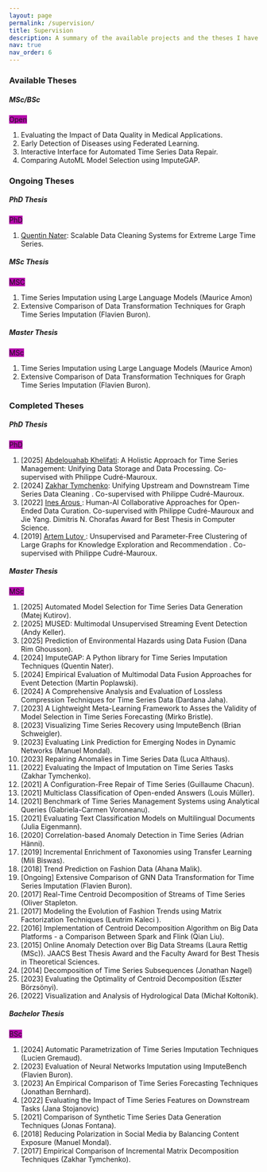 ```yaml
---
layout: page
permalink: /supervision/
title: Supervision
description: A summary of the available projects and the theses I have supervised or co-supervised.
nav: true
nav_order: 6
---
```



<h3 class="mt-4">Available Theses</h3>

<div class="card mt-3">
  <div class="p-3">
    <div class="row">
      <div class="col-sm-10">
        <h5 class="font-weight-bold">MSc/BSc</h5>
      </div>
      <div class="col-sm-2 text-left text-sm-right">
        <span class="badge font-weight-bold text-uppercase align-middle" style="background-color: #b509ac">
            Open
        </span>
      </div>
    </div>
    <ol class="card-text font-weight-light list-group list-group-flush">
      <li class="list-group-item">Evaluating the Impact of Data Quality in Medical Applications.</li>
      <li class="list-group-item">Early Detection of Diseases using Federated Learning.</li>
      <li class="list-group-item">Interactive Interface for Automated Time Series Data Repair.</li>
      <li class="list-group-item">Comparing AutoML Model Selection using ImputeGAP.</li>
    </ol>
  </div>
</div>


<h3 class="mt-4">Ongoing Theses</h3>

<div class="card mt-3">
  <div class="p-3">
    <div class="row">
      <div class="col-sm-10">
        <h5 class="font-weight-bold">PhD Thesis</h5>
      </div>
      <div class="col-sm-2 text-left text-sm-right">
        <span class="badge font-weight-bold text-uppercase align-middle" style="background-color: #b509ac">
            PhD
        </span>
      </div>
    </div>
    <ol class="card-text font-weight-light list-group list-group-flush">
      <li class="list-group-item"><a href="https://exascale.info/members/quentin-nater/">Quentin Nater</a>: Scalable Data Cleaning Systems for Extreme Large Time Series.</li>
    </ol>
    <div class="row">
      <div class="col-sm-10">
        <h5 class="font-weight-bold">MSc Thesis</h5>
      </div>
      <div class="col-sm-2 text-left text-sm-right">
        <span class="badge font-weight-bold text-uppercase align-middle" style="background-color: #b509ac">
            MSC
        </span>
      </div>
    </div>
    <ol class="card-text font-weight-light list-group list-group-flush">
     <li class="list-group-item"> Time Series Imputation using Large Language Models (Maurice Amon)</li>
     <li class="list-group-item"> Extensive Comparison of Data Transformation Techniques for Graph Time Series Imputation (Flavien Buron).
    </ol>
  </div>
</div>

<div class="card mt-3">
  <div class="p-3">
    <div class="row">
      <div class="col-sm-10">
        <h5 class="font-weight-bold">Master Thesis</h5>
      </div>
      <div class="col-sm-2 text-left text-sm-right">
        <span class="badge font-weight-bold text-uppercase align-middle" style="background-color: #b509ac">
            MSc
        </span>
      </div>
    </div>
    <ol class="card-text font-weight-light list-group list-group-flush">
      <li class="list-group-item"> Time Series Imputation using Large Language Models (Maurice Amon)</li>
      <li class="list-group-item"> Extensive Comparison of Data Transformation Techniques for Graph Time Series Imputation (Flavien Buron).</li>
    </ol>
  </div>
</div>



<h3 class="mt-4">Completed Theses</h3>

<div class="card mt-3">
  <div class="p-3">
    <div class="row">
      <div class="col-sm-10">
        <h5 class="font-weight-bold">PhD Thesis</h5>
      </div>
      <div class="col-sm-2 text-left text-sm-right">
        <span class="badge font-weight-bold text-uppercase align-middle" style="background-color: #b509ac">
            PhD
        </span>
      </div>
    </div>
    <ol class="card-text font-weight-light list-group list-group-flush">
      <li class="list-group-item">[2025] <a href="https://exascale.info/members/abdelouahab-khelifati/">Abdelouahab Khelifati</a>: A Holistic Approach for Time Series Management: Unifying Data Storage and Data Processing. Co-supervised with Philippe Cudré-Mauroux.</li>
      <li class="list-group-item">[2024] <a href="https://exascale.info/members/zakhar-tymchenko/">Zakhar Tymchenko</a>: Unifying Upstream and Downstream Time Series Data Cleaning . Co-supervised with Philippe Cudré-Mauroux.</li>
      <li class="list-group-item">[2022] <a href="https://inesarous.github.io"> Ines Arous </a>: Human-AI Collaborative Approaches for Open-Ended Data Curation. Co-supervised with Philippe Cudré-Mauroux and Jie Yang. Dimitris N. Chorafas Award for Best Thesis in Computer Science.</li>
      <li class="list-group-item">[2019] <a href="https://exascale.info/members/artem-lutov">Artem Lutov </a>: Unsupervised and Parameter-Free Clustering of Large Graphs for Knowledge Exploration and Recommendation . Co-supervised with Philippe Cudré-Mauroux.</li>
    </ol>
  </div>
</div>

<div class="card mt-3">
  <div class="p-3">
    <div class="row">
      <div class="col-sm-10">
        <h5 class="font-weight-bold">Master Thesis</h5>
      </div>
      <div class="col-sm-2 text-left text-sm-right">
        <span class="badge font-weight-bold text-uppercase align-middle" style="background-color: #b509ac">
            MSc
        </span>
      </div>
    </div>
    <ol class="card-text font-weight-light list-group list-group-flush">
      <li class="list-group-item"> [2025] Automated Model Selection for Time Series Data Generation (Matej Kutirov).</li>
      <li class="list-group-item"> [2025] MUSED: Multimodal Unsupervised Streaming Event Detection (Andy Keller).</li>
      <li class="list-group-item"> [2025] Prediction of Environmental Hazards using Data Fusion (Dana Rim Ghousson).</li>
      <li class="list-group-item"> [2024] ImputeGAP: A Python library for Time Series Imputation Techniques (Quentin Nater).</li>
      <li class="list-group-item"> [2024] Empirical Evaluation of Multimodal Data Fusion Approaches for Event Detection (Martin Poplawski).</li>
      <li class="list-group-item"> [2024] A Comprehensive Analysis and Evaluation of Lossless Compression Techniques for Time Series Data (Dardana Jaha).</li>
      <li class="list-group-item"> [2023] A Lightweight Meta-Learning Framework to Asses the Validity of Model Selection in Time Series Forecasting (Mirko Bristle).</li>
      <li class="list-group-item"> [2023] Visualizing Time Series Recovery using ImputeBench (Brian Schweigler).</li>
      <li class="list-group-item"> [2023] Evaluating Link Prediction for Emerging Nodes in Dynamic Networks (Manuel Mondal).</li>
      <li class="list-group-item"> [2023] Repairing Anomalies in Time Series Data (Luca Althaus).</li>
      <li class="list-group-item"> [2022] Evaluating the Impact of Imputation on Time Series Tasks (Zakhar Tymchenko).</li>
      <li class="list-group-item"> [2021] A Configuration-Free Repair of Time Series (Guillaume Chacun).</li>
      <li class="list-group-item"> [2021] Multiclass Classification of Open-ended Answers (Louis Müller).</li>
      <li class="list-group-item"> [2021] Benchmark of Time Series Management Systems using Analytical Queries (Gabriela-Carmen Voroneanu).</li>
      <li class="list-group-item"> [2021] Evaluating Text Classification Models on Multilingual Documents (Julia Eigenmann).</li>
      <li class="list-group-item"> [2020] Correlation-based Anomaly Detection in Time Series (Adrian Hänni).</li>
      <li class="list-group-item"> [2019] Incremental Enrichment of Taxonomies using Transfer Learning (Mili Biswas).</li>
      <li class="list-group-item"> [2018] Trend Prediction on Fashion Data (Ahana Malik).</li>
      <li class="list-group-item"> [Ongoing] Extensive Comparison of GNN Data Transformation for Time Series Imputation (Flavien Buron).</li>
      <li class="list-group-item"> [2017] Real-Time Centroid Decomposition of Streams of Time Series (Oliver Stapleton.</li>
      <li class="list-group-item"> [2017] Modeling the Evolution of Fashion Trends using Matrix Factorization Techniques (Leutrim Kaleci ).</li>
      <li class="list-group-item"> [2016] Implementation of Centroid Decomposition Algorithm on Big Data Platforms - a Comparison Between Spark and Flink (Qian Liu).</li>
      <li class="list-group-item"> [2015] Online Anomaly Detection over Big Data Streams (Laura Rettig (MSc)). JAACS Best Thesis Award and the Faculty Award for Best Thesis in Theoretical Sciences.</li>
      <li class="list-group-item">[2014] Decomposition of Time Series Subsequences (Jonathan Nagel)</li>
      <li class="list-group-item">[2023] Evaluating the Optimality of Centroid Decomposition (Eszter Börzsönyi).</li>
      <li class="list-group-item">[2022] Visualization and Analysis of Hydrological Data (Michał Kołtonik).</li>
    </ol>
  </div>
</div>

<div class="card mt-3">
  <div class="p-3">
    <div class="row">
      <div class="col-sm-10">
        <h5 class="font-weight-bold">Bachelor Thesis</h5>
      </div>
      <div class="col-sm-2 text-left text-sm-right">
        <span class="badge font-weight-bold text-uppercase align-middle" style="background-color: #b509ac">
            BSc
        </span>
      </div>
    </div>
    <ol class="card-text font-weight-light list-group list-group-flush">
      <li class="list-group-item">[2024] Automatic Parametrization of Time Series Imputation Techniques (Lucien Gremaud).</li>
      <li class="list-group-item">[2023] Evaluation of Neural Networks Imputation using ImputeBench (Flavien Buron).</li>
      <li class="list-group-item">[2023] An Empirical Comparison of Time Series Forecasting Techniques (Jonathan Bernhard).</li>
      <li class="list-group-item">[2022] Evaluating the Impact of Time Series Features on Downstream Tasks (Jana Stojanovic)</li>
      <li class="list-group-item">[2021] Comparison of Synthetic Time Series Data Generation Techniques (Jonas Fontana).</li>
      <li class="list-group-item">[2018] Reducing Polarization in Social Media by Balancing Content Exposure (Manuel Mondal).</li>
      <li class="list-group-item">[2017] Empirical Comparison of Incremental Matrix Decomposition Techniques (Zakhar Tymchenko).</li>
    </ol>
  </div>
</div>

